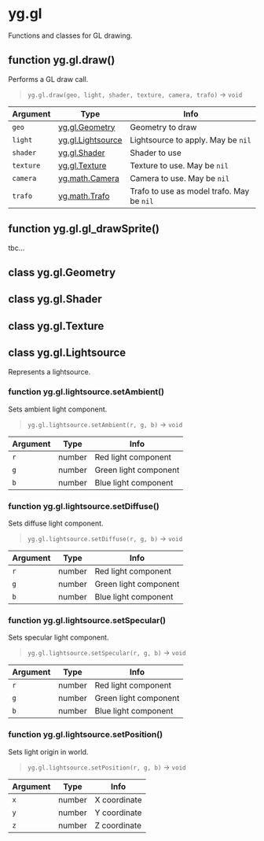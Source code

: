 # yg.gl

Functions and classes for GL drawing.

## function yg.gl.draw()

Performs a GL draw call.

> `yg.gl.draw(geo, light, shader, texture, camera, trafo)` -> `void`

| Argument  | Type                                            | Info                                      |
| --------- | ----------------------------------------------- | ----------------------------------------- |
| `geo`     | [yg.gl.Geometry](#class-ygglgeometry)           | Geometry to draw                          |
| `light`   | [yg.gl.Lightsource](#class-yggllightsource)     | Lightsource to apply. May be `nil`        |
| `shader`  | [yg.gl.Shader](#class-ygglshader)               | Shader to use                             |
| `texture` | [yg.gl.Texture](#class-yggltexture)             | Texture to use. May be `nil`              |
| `camera`  | [yg.math.Camera](yg_math.md#class-ygmathcamera) | Camera to use. May be `nil`               |
| `trafo`   | [yg.math.Trafo](yg_math.md#class-ygmathtrafo)   | Trafo to use as model trafo. May be `nil` |

## function yg.gl.gl_drawSprite()

tbc...

## class yg.gl.Geometry

## class yg.gl.Shader

## class yg.gl.Texture

## class yg.gl.Lightsource

Represents a lightsource.

### function yg.gl.lightsource.setAmbient()

Sets ambient light component.

> `yg.gl.lightsource.setAmbient(r, g, b)` -> `void`

| Argument | Type   | Info                  |
| -------- | ------ | --------------------- |
| `r`      | number | Red light component   |
| `g`      | number | Green light component |
| `b`      | number | Blue light component  |

### function yg.gl.lightsource.setDiffuse()

Sets diffuse light component.

> `yg.gl.lightsource.setDiffuse(r, g, b)` -> `void`

| Argument | Type   | Info                  |
| -------- | ------ | --------------------- |
| `r`      | number | Red light component   |
| `g`      | number | Green light component |
| `b`      | number | Blue light component  |

### function yg.gl.lightsource.setSpecular()

Sets specular light component.

> `yg.gl.lightsource.setSpecular(r, g, b)` -> `void`

| Argument | Type   | Info                  |
| -------- | ------ | --------------------- |
| `r`      | number | Red light component   |
| `g`      | number | Green light component |
| `b`      | number | Blue light component  |

### function yg.gl.lightsource.setPosition()

Sets light origin in world.

> `yg.gl.lightsource.setPosition(r, g, b)` -> `void`

| Argument | Type   | Info         |
| -------- | ------ | ------------ |
| `x`      | number | X coordinate |
| `y`      | number | Y coordinate |
| `z`      | number | Z coordinate |
